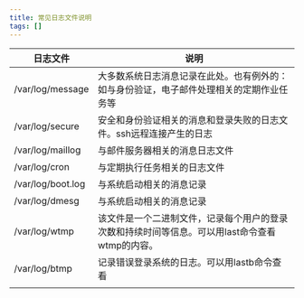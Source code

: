 ```yaml
---
title: 常见日志文件说明
tags: []
---
```


| 日志文件 | 说明 |
| --- | --- |
| /var/log/message | 大多数系统日志消息记录在此处。也有例外的：如与身份验证，电子邮件处理相关的定期作业任务等 |
| /var/log/secure | 安全和身份验证相关的消息和登录失败的日志文件。ssh远程连接产生的日志 |
| /var/log/maillog | 与邮件服务器相关的消息日志文件 |
| /var/log/cron | 与定期执行任务相关的日志文件 |
| /var/log/boot.log | 与系统启动相关的消息记录 |
| /var/log/dmesg | 与系统启动相关的消息记录 |
| /var/log/wtmp | 该文件是一个二进制文件，记录每个用户的登录次数和持续时间等信息。可以用last命令查看wtmp的内容。 |
| /var/log/btmp | 记录错误登录系统的日志。可以用lastb命令查看 |
|  |  |
